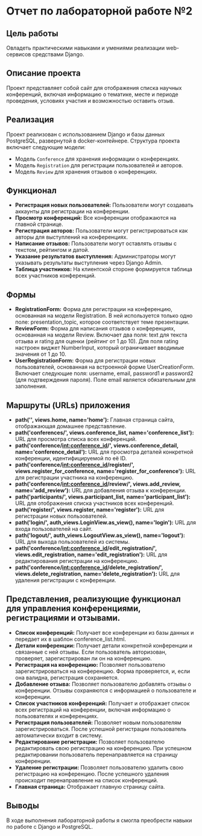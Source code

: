 # Отчет по лабораторной работе №2

## Цель работы
Овладеть практическими навыками и умениями реализации web-сервисов средствами Django.

## Описание проекта
Проект представляет собой сайт для отображения списка научных конференций, включая информацию о тематике, месте и периоде проведения, условиях участия и возможностью оставить отзыв.

## Реализация
Проект реализован с использованием Django и базы данных PostgreSQL, развернутой в docker-контейнере. Структура проекта включает следующие модели:
- Модель `Conference` для хранения информации о конференциях.
- Модель `Registration` для регистрации пользователей и авторов.
- Модель `Review` для хранения отзывов о конференциях.


## Функционал
- **Регистрация новых пользователей:** Пользователи могут создавать аккаунты для регистрации на конференции.
- **Просмотр конференций:** Все конференции отображаются на главной странице.
- **Регистрация авторов:** Пользователи могут регистрироваться как авторы для выступлений на конференциях.
- **Написание отзывов:** Пользователи могут оставлять отзывы с текстом, рейтингом и датой.
- **Указание результатов выступления:** Администраторы могут указывать результаты выступления через Django Admin.
- **Таблица участников:** На клиентской стороне формируется таблица всех участников конференций.

## Формы
- **RegistrationForm:** Форма для регистрации на конференцию, основанная на модели Registration.
В ней используется только одно поле: presentation_topic, которое соответствует теме презентации.
- **ReviewForm:** Форма для написания отзывов о конференциях, основанная на модели Review.
Включает два поля: text для текста отзыва и rating для оценки (рейтинг от 1 до 10).
Для поля rating настроен виджет NumberInput, который ограничивает вводимые значения от 1 до 10.
- **UserRegistrationForm:** Форма для регистрации новых пользователей, основанная на встроенной форме UserCreationForm.
Включает следующие поля: username, email, password1 и password2 (для подтверждения пароля).
Поле email является обязательным для заполнения.


## Маршруты (URLs) приложения
- **path('', views.home, name='home'):** Главная страница сайта, отображающая домашнее представление.
- **path('conferences/', views.conference_list, name='conference_list'):** URL для просмотра списка всех конференций.
- **path('conference/<int:conference_id>/', views.conference_detail, name='conference_detail'):** URL для просмотра деталей конкретной конференции, идентифицируемой по её ID.
- **path('conference/<int:conference_id>/register/', views.register_for_conference, name='register_for_conference'):** URL для регистрации участника на конференцию.
- **path('conference/<int:conference_id>/review/', views.add_review, name='add_review'):** URL для добавления отзыва к конференции.
- **path('participants/', views.participant_list, name='participant_list'):** URL для отображения списка участников всех конференций.
- **path('register/', views.register, name='register'):** URL для регистрации новых пользователей.
- **path('login/', auth_views.LoginView.as_view(), name='login'):** URL для входа пользователей на сайт.
- **path('logout/', auth_views.LogoutView.as_view(), name='logout'):** URL для выхода пользователей из системы.
- **path('conference/<int:conference_id>/edit_registration/', views.edit_registration, name='edit_registration'):** URL для редактирования регистрации на конференцию.
- **path('conference/<int:conference_id>/delete_registration/', views.delete_registration, name='delete_registration'):** URL для удаления регистрации с конференции.

## Представления, реализующие функционал для управления конференциями, регистрациями и отзывами.
- **Список конференций:** Получает все конференции из базы данных и передает их в шаблон conference_list.html.
- **Детали конференции:** Получает детали конкретной конференции и связанные с ней отзывы. Если пользователь авторизован, проверяет, зарегистрирован ли он на конференцию.
- **Регистрация на конференцию:** Позволяет пользователю зарегистрироваться на конференцию. Форма проверяется, и, если она валидна, регистрация сохраняется.
- **Добавление отзыва:** Позволяет пользователю добавлять отзывы о конференции. Отзывы сохраняются с информацией о пользователе и конференции.
- **Список участников конференций:** Получает и отображает список всех регистраций на конференции, включая информацию о пользователях и конференциях.
- **Регистрация пользователей:** Позволяет новым пользователям зарегистрироваться. После успешной регистрации пользователь автоматически входит в систему.
- **Редактирование регистрации:** Позволяет пользователю редактировать свою регистрацию на конференцию. При успешном редактировании пользователь перенаправляется на страницу конференции.
- **Удаление регистрации:** Позволяет пользователю удалить свою регистрацию на конференцию. После успешного удаления происходит перенаправление на список конференций.
- **Главная страница:** Отображает главную страницу сайта.


## Выводы
В ходе выполнения лабораторной работы я смогла преобрести навыки по работе с Django и PostgreSQL. 
